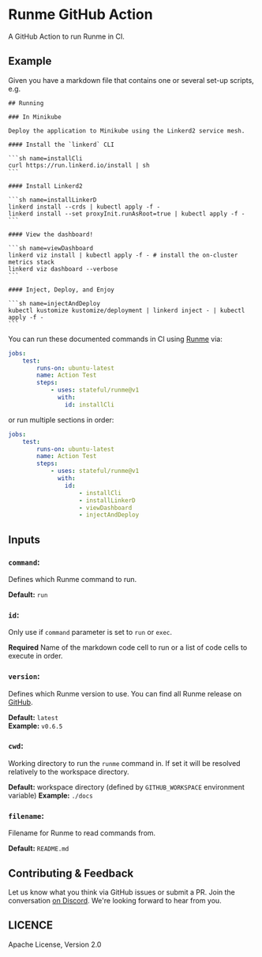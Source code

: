# Runme GitHub Action

A GitHub Action to run Runme in CI.

## Example

Given you have a markdown file that contains one or several set-up scripts, e.g.

    ## Running

    ### In Minikube

    Deploy the application to Minikube using the Linkerd2 service mesh.

    #### Install the `linkerd` CLI

    ```sh name=installCli
    curl https://run.linkerd.io/install | sh
    ```

    #### Install Linkerd2

    ```sh name=installLinkerD
    linkerd install --crds | kubectl apply -f -
    linkerd install --set proxyInit.runAsRoot=true | kubectl apply -f -
    ```

    #### View the dashboard!

    ```sh name=viewDashboard
    linkerd viz install | kubectl apply -f - # install the on-cluster metrics stack
    linkerd viz dashboard --verbose
    ```

    #### Inject, Deploy, and Enjoy

    ```sh name=injectAndDeploy
    kubectl kustomize kustomize/deployment | linkerd inject - | kubectl apply -f -
    ```

You can run these documented commands in CI using [Runme](https://runme.dev) via:

```yaml
jobs:
    test:
        runs-on: ubuntu-latest
        name: Action Test
        steps:
            - uses: stateful/runme@v1
              with:
                id: installCli
```

or run multiple sections in order:

```yaml
jobs:
    test:
        runs-on: ubuntu-latest
        name: Action Test
        steps:
            - uses: stateful/runme@v1
              with:
                id:
                    - installCli
                    - installLinkerD
                    - viewDashboard
                    - injectAndDeploy
```

## Inputs

### `command`:

Defines which Runme command to run.

**Default:** `run`

### `id`:

Only use if `command` parameter is set to `run` or `exec`.

**Required** Name of the markdown code cell to run or a list of code cells to execute in order.

### `version`:

Defines which Runme version to use. You can find all Runme release on [GitHub](https://github.com/stateful/runme/releases).

**Default:** `latest`<br />
**Example:** `v0.6.5`

### `cwd`:

Working directory to run the `runme` command in. If set it will be resolved relatively to the workspace directory.

**Default:** workspace directory (defined by `GITHUB_WORKSPACE` environment variable)
**Example:** `./docs`

### `filename`:

Filename for Runme to read commands from.

**Default:** `README.md`

## Contributing & Feedback

Let us know what you think via GitHub issues or submit a PR. Join the conversation [on Discord](https://discord.gg/MFtwcSvJsk). We're looking forward to hear from you.

## LICENCE

Apache License, Version 2.0
